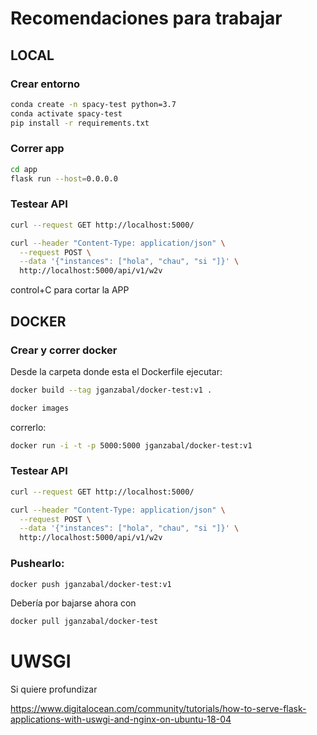 # Recomendaciones para trabajar

## LOCAL
### Crear entorno
```bash
conda create -n spacy-test python=3.7
conda activate spacy-test
pip install -r requirements.txt
```

### Correr app

```bash
cd app
flask run --host=0.0.0.0
```

### Testear API

```bash
curl --request GET http://localhost:5000/ 

curl --header "Content-Type: application/json" \
  --request POST \
  --data '{"instances": ["hola", "chau", "si "]}' \
  http://localhost:5000/api/v1/w2v
```

control+C para cortar la APP

## DOCKER

### Crear y correr docker
Desde la carpeta donde esta el Dockerfile ejecutar:

```bash
docker build --tag jganzabal/docker-test:v1 .

docker images
```

correrlo:

```bash
docker run -i -t -p 5000:5000 jganzabal/docker-test:v1
```

### Testear API
```bash
curl --request GET http://localhost:5000/ 

curl --header "Content-Type: application/json" \
  --request POST \
  --data '{"instances": ["hola", "chau", "si "]}' \
  http://localhost:5000/api/v1/w2v
```

### Pushearlo:
```bash
docker push jganzabal/docker-test:v1
```

Debería por bajarse ahora con 
```bash
docker pull jganzabal/docker-test
```


# UWSGI
Si quiere profundizar

https://www.digitalocean.com/community/tutorials/how-to-serve-flask-applications-with-uswgi-and-nginx-on-ubuntu-18-04


